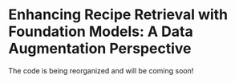 # Enhancing Recipe Retrieval with Foundation Models: A Data Augmentation Perspective 

The code is being reorganized and will be coming soon!
